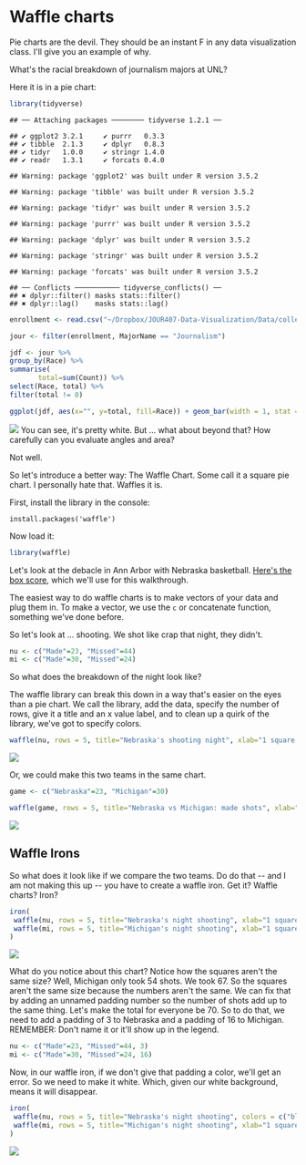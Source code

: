 # Waffle charts

Pie charts are the devil. They should be an instant F in any data visualization class. I'll give you an example of why.

What's the racial breakdown of journalism majors at UNL?

Here it is in a pie chart:


```r
library(tidyverse)
```

```
## ── Attaching packages ──────── tidyverse 1.2.1 ──
```

```
## ✔ ggplot2 3.2.1     ✔ purrr   0.3.3
## ✔ tibble  2.1.3     ✔ dplyr   0.8.3
## ✔ tidyr   1.0.0     ✔ stringr 1.4.0
## ✔ readr   1.3.1     ✔ forcats 0.4.0
```

```
## Warning: package 'ggplot2' was built under R version 3.5.2
```

```
## Warning: package 'tibble' was built under R version 3.5.2
```

```
## Warning: package 'tidyr' was built under R version 3.5.2
```

```
## Warning: package 'purrr' was built under R version 3.5.2
```

```
## Warning: package 'dplyr' was built under R version 3.5.2
```

```
## Warning: package 'stringr' was built under R version 3.5.2
```

```
## Warning: package 'forcats' was built under R version 3.5.2
```

```
## ── Conflicts ─────────── tidyverse_conflicts() ──
## ✖ dplyr::filter() masks stats::filter()
## ✖ dplyr::lag()    masks stats::lag()
```

```r
enrollment <- read.csv("~/Dropbox/JOUR407-Data-Visualization/Data/collegeenrollment.csv")

jour <- filter(enrollment, MajorName == "Journalism")

jdf <- jour %>% 
group_by(Race) %>%
summarise(
       total=sum(Count)) %>%
select(Race, total) %>% 
filter(total != 0)

ggplot(jdf, aes(x="", y=total, fill=Race)) + geom_bar(width = 1, stat = "identity") + coord_polar("y", start=0)
```

![](14-wafflecharts_files/figure-epub3/unnamed-chunk-1-1.png)<!-- -->
You can see, it's pretty white. But ... what about beyond that? How carefully can you evaluate angles and area?

Not well.

So let's introduce a better way: The Waffle Chart. Some call it a square pie chart. I personally hate that. Waffles it is. 

First, install the library in the console: 

`install.packages('waffle')`

Now load it: 


```r
library(waffle)
```

Let's look at the debacle in Ann Arbor with Nebraska basketball. [Here's the box score](https://www.sports-reference.com/cbb/boxscores/2019-02-28-19-michigan.html), which we'll use for this walkthrough. 

The easiest way to do waffle charts is to make vectors of your data and plug them in. To make a vector, we use the `c` or concatenate function, something we've done before. 

So let's look at ... shooting. We shot like crap that night, they didn't. 


```r
nu <- c("Made"=23, "Missed"=44)
mi <- c("Made"=30, "Missed"=24)
```

So what does the breakdown of the night look like?

The waffle library can break this down in a way that's easier on the eyes than a pie chart. We call the library, add the data, specify the number of rows, give it a title and an x value label, and to clean up a quirk of the library, we've got to specify colors. 


```r
waffle(nu, rows = 5, title="Nebraska's shooting night", xlab="1 square = 1 shot", colors = c("black", "red"))
```

![](14-wafflecharts_files/figure-epub3/unnamed-chunk-4-1.png)<!-- -->

Or, we could make this two teams in the same chart.


```r
game <- c("Nebraska"=23, "Michigan"=30)
```


```r
waffle(game, rows = 5, title="Nebraska vs Michigan: made shots", xlab="1 square = 1 shot", colors = c("red", "dark blue"))
```

![](14-wafflecharts_files/figure-epub3/unnamed-chunk-6-1.png)<!-- -->

## Waffle Irons

So what does it look like if we compare the two teams. Do do that -- and I am not making this up -- you have to create a waffle iron. Get it? Waffle charts? Iron? 


```r
iron(
 waffle(nu, rows = 5, title="Nebraska's night shooting", xlab="1 square = 1 shot", colors = c("black", "red")),
 waffle(mi, rows = 5, title="Michigan's night shooting", xlab="1 square = 1 shot", colors = c("dark blue", "yellow"))
)
```

![](14-wafflecharts_files/figure-epub3/unnamed-chunk-7-1.png)<!-- -->

What do you notice about this chart? Notice how the squares aren't the same size? Well, Michigan only took 54 shots. We took 67. So the squares aren't the same size because the numbers aren't the same. We can fix that by adding an unnamed padding number so the number of shots add up to the same thing. Let's make the total for everyone be 70. So to do that, we need to add a padding of 3 to Nebraska and a padding of 16 to Michigan. REMEMBER: Don't name it or it'll show up in the legend.


```r
nu <- c("Made"=23, "Missed"=44, 3)
mi <- c("Made"=30, "Missed"=24, 16)
```

Now, in our waffle iron, if we don't give that padding a color, we'll get an error. So we need to make it white. Which, given our white background, means it will disappear.


```r
iron(
 waffle(nu, rows = 5, title="Nebraska's night shooting", colors = c("black", "red", "white")),
 waffle(mi, rows = 5, title="Michigan's night shooting", xlab="1 square = 1 shot", colors = c("dark blue", "yellow", "white"))
)
```

![](14-wafflecharts_files/figure-epub3/unnamed-chunk-9-1.png)<!-- -->


